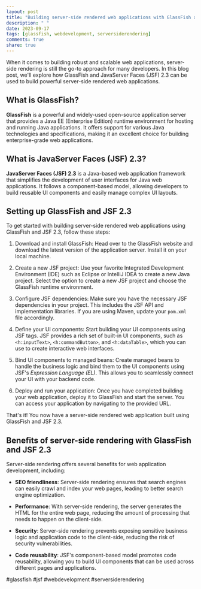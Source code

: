 ```yaml
---
layout: post
title: "Building server-side rendered web applications with GlassFish and JavaServer Faces (JSF) 2.3"
description: " "
date: 2023-09-17
tags: [glassfish, webdevelopment, serversiderendering]
comments: true
share: true
---
```


When it comes to building robust and scalable web applications, server-side rendering is still the go-to approach for many developers. In this blog post, we'll explore how GlassFish and JavaServer Faces (JSF) 2.3 can be used to build powerful server-side rendered web applications.

## What is GlassFish?

**GlassFish** is a powerful and widely-used open-source application server that provides a Java EE (Enterprise Edition) runtime environment for hosting and running Java applications. It offers support for various Java technologies and specifications, making it an excellent choice for building enterprise-grade web applications.

## What is JavaServer Faces (JSF) 2.3?

**JavaServer Faces (JSF) 2.3** is a Java-based web application framework that simplifies the development of user interfaces for Java web applications. It follows a component-based model, allowing developers to build reusable UI components and easily manage complex UI layouts.

## Setting up GlassFish and JSF 2.3

To get started with building server-side rendered web applications using GlassFish and JSF 2.3, follow these steps:

1. Download and install GlassFish: Head over to the GlassFish website and download the latest version of the application server. Install it on your local machine.

2. Create a new JSF project: Use your favorite Integrated Development Environment (IDE) such as Eclipse or IntelliJ IDEA to create a new Java project. Select the option to create a new JSF project and choose the GlassFish runtime environment.

3. Configure JSF dependencies: Make sure you have the necessary JSF dependencies in your project. This includes the JSF API and implementation libraries. If you are using Maven, update your `pom.xml` file accordingly.

4. Define your UI components: Start building your UI components using JSF tags. JSF provides a rich set of built-in UI components, such as `<h:inputText>`, `<h:commandButton>`, and `<h:dataTable>`, which you can use to create interactive web interfaces.

5. Bind UI components to managed beans: Create managed beans to handle the business logic and bind them to the UI components using JSF's *Expression Language (EL)*. This allows you to seamlessly connect your UI with your backend code.

6. Deploy and run your application: Once you have completed building your web application, deploy it to GlassFish and start the server. You can access your application by navigating to the provided URL.

That's it! You now have a server-side rendered web application built using GlassFish and JSF 2.3.

## Benefits of server-side rendering with GlassFish and JSF 2.3

Server-side rendering offers several benefits for web application development, including:

- **SEO friendliness**: Server-side rendering ensures that search engines can easily crawl and index your web pages, leading to better search engine optimization.

- **Performance**: With server-side rendering, the server generates the HTML for the entire web page, reducing the amount of processing that needs to happen on the client-side.

- **Security**: Server-side rendering prevents exposing sensitive business logic and application code to the client-side, reducing the risk of security vulnerabilities.

- **Code reusability**: JSF's component-based model promotes code reusability, allowing you to build UI components that can be used across different pages and applications.

#glassfish #jsf #webdevelopment #serversiderendering